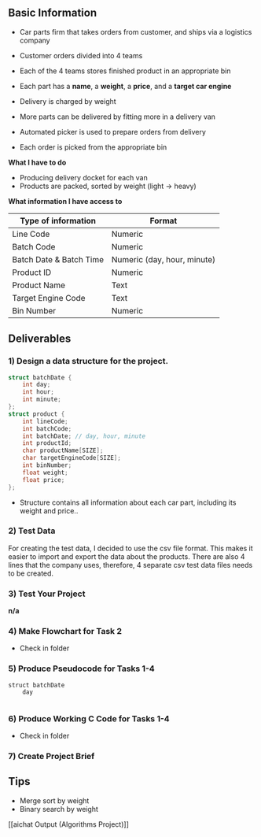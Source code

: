 ## Basic Information
- Car parts firm that takes orders from customer, and ships via a logistics company
- Customer orders divided into 4 teams
- Each of the 4 teams stores finished product in an appropriate bin
- Each part has a **name**, a **weight**, a **price**, and a **target car engine**

- Delivery is charged by weight
- More parts can be delivered by fitting more in a delivery van
- Automated picker is used to prepare orders from delivery
- Each order is picked from the appropriate bin

**What I have to do**
- Producing delivery docket for each van
- Products are packed, sorted by weight (light -> heavy)

**What information I have access to**

| Type of information     | Format                      |
| ----------------------- | --------------------------- |
| Line Code               | Numeric                     |
| Batch Code              | Numeric                     |
| Batch Date & Batch Time | Numeric (day, hour, minute) |
| Product ID              | Numeric                     |
| Product Name            | Text                        |
| Target Engine Code      | Text                        |
| Bin Number              | Numeric                     |

## Deliverables
### 1) Design a data structure for the project.
```c showlinenumbers
struct batchDate {
    int day;
    int hour;
    int minute;
};
struct product {
    int lineCode;
    int batchCode;
    int batchDate; // day, hour, minute
    int productId;
    char productName[SIZE];
    char targetEngineCode[SIZE];
    int binNumber;
    float weight;
    float price;
};
```
- Structure contains all information about each car part, including its weight and price..

### 2) Test Data
For creating the test data, I decided to use the csv file format. This makes it easier to import and export the data about the products.
There are also 4 lines that the company uses, therefore, 4 separate csv test data files needs to be created.

### 3) Test Your Project
**n/a**

### 4) Make Flowchart for Task 2
- Check in folder

### 5) Produce Pseudocode for Tasks 1-4
```
struct batchDate
	day
	
```

### 6) Produce Working C Code for Tasks 1-4
- Check in folder

### 7) Create Project Brief

## Tips
- Merge sort by weight
- Binary search by weight

[[aichat Output (Algorithms Project)]]